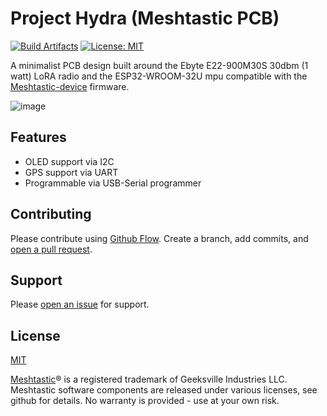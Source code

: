 # Project Hydra (Meshtastic PCB)

[![Build Artifacts](https://github.com/PlumRugOfDoom/project-hydra-meshtastic-pcb/actions/workflows/build-release-artifacts.yml/badge.svg)](https://github.com/PlumRugOfDoom/project-hydra-meshtastic-pcb/actions/workflows/build-release-artifacts.yml)
[![License: MIT](https://img.shields.io/badge/License-MIT-yellow.svg)](https://opensource.org/licenses/MIT)


A minimalist PCB design built around the Ebyte E22-900M30S 30dbm (1 watt) LoRA radio and the ESP32-WROOM-32U mpu compatible with the [Meshtastic-device](https://github.com/meshtastic/Meshtastic-device) firmware. 

![image](https://user-images.githubusercontent.com/9000580/140793575-5eef9ffe-91b7-4b98-983c-4b032f3547e8.png)


## Features
- OLED support via I2C
- GPS support via UART
- Programmable via USB-Serial programmer

## Contributing

Please contribute using [Github Flow](https://guides.github.com/introduction/flow/). Create a branch, add commits, and [open a pull request](https://github.com/PlumRugOfDoom/project-hydra-meshtastic-pcb/compare/).

## Support

Please [open an issue](https://github.com/PlumRugOfDoom/project-hydra-meshtastic-pcb/issues/new) for support.

## License
[MIT](https://choosealicense.com/licenses/mit/)

[Meshtastic](https://meshtastic.org/)® is a registered trademark of Geeksville Industries LLC. Meshtastic software components are released under various licenses, see github for details. No warranty is provided - use at your own risk.
